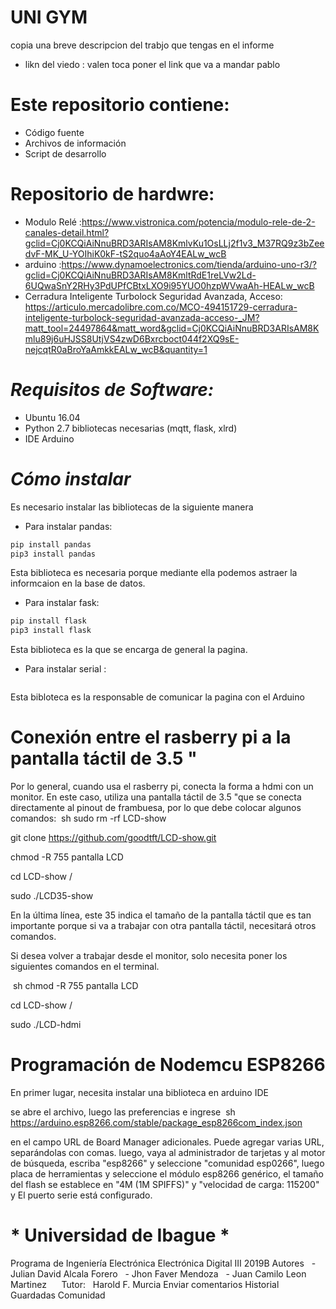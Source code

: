 # UNI GYM

copia una breve descripcion del trabjo que tengas en el informe  

* likn  del  viedo : valen toca poner el link que va a mandar pablo 

# Este repositorio contiene:

* Código fuente
* Archivos de información
* Script de desarrollo

# Repositorio de  hardwre:

* Modulo Relé :https://www.vistronica.com/potencia/modulo-rele-de-2-canales-detail.html?gclid=Cj0KCQiAiNnuBRD3ARIsAM8KmlvKu1OsLLj2f1v3_M37RQ9z3bZeedvF-MK_U-YOIhiK0kF-tS2quo4aAoY4EALw_wcB
* arduino :https://www.dynamoelectronics.com/tienda/arduino-uno-r3/?gclid=Cj0KCQiAiNnuBRD3ARIsAM8KmltRdE1reLVw2Ld-6UQwaSnY2RHy3PdUPfCBtxLXO9i95YUO0hzpWVwaAh-HEALw_wcB
* Cerradura Inteligente Turbolock Seguridad Avanzada, Acceso: https://articulo.mercadolibre.com.co/MCO-494151729-cerradura-inteligente-turbolock-seguridad-avanzada-acceso-_JM?matt_tool=24497864&matt_word&gclid=Cj0KCQiAiNnuBRD3ARIsAM8Kmlu89j6uHJSS8UtjVS4zwD6Bxrcboct044f2XQ9sE-nejcqtR0aBroYaAmkkEALw_wcB&quantity=1

# *Requisitos de Software:*

* Ubuntu 16.04
* Python 2.7 bibliotecas necesarias (mqtt, flask, xlrd)
* IDE Arduino

# *Cómo instalar*

Es necesario instalar las bibliotecas de la siguiente manera

* Para instalar pandas:
 ```sh
pip install pandas
pip3 install pandas
```
Esta biblioteca es necesaria porque mediante ella podemos astraer la informcaion en la base de datos.

* Para instalar fask:
 ```sh
pip install flask
pip3 install flask
```
Esta biblioteca es la que se encarga de general la pagina.

* Para instalar serial :
``` python -m pip install pyserial
```
Esta bibloteca es la responsable de comunicar la pagina con el Arduino

# Conexión entre el rasberry pi a la pantalla táctil de 3.5 "

Por lo general, cuando usa el rasberry pi, conecta la forma a hdmi con un monitor. En este caso, utiliza una pantalla táctil de 3.5 "que se conecta directamente al pinout de frambuesa, por lo que debe colocar algunos comandos:
 sh
sudo rm -rf LCD-show

git clone https://github.com/goodtft/LCD-show.git

chmod -R 755 pantalla LCD

cd LCD-show /

sudo ./LCD35-show

En la última línea, este 35 indica el tamaño de la pantalla táctil que es tan importante porque si va a trabajar con otra pantalla táctil, necesitará otros comandos.

Si desea volver a trabajar desde el monitor, solo necesita poner los siguientes comandos en el terminal.

 sh
chmod -R 755 pantalla LCD

cd LCD-show /


sudo ./LCD-hdmi

# Programación de Nodemcu ESP8266
En primer lugar, necesita instalar una biblioteca en arduino IDE

se abre el archivo, luego las preferencias e ingrese
 sh
https://arduino.esp8266.com/stable/package_esp8266com_index.json

en el campo URL de Board Manager adicionales. Puede agregar varias URL, separándolas con comas.
luego, vaya al administrador de tarjetas y al motor de búsqueda, escriba "esp8266" y seleccione "comunidad esp0266", luego placa de herramientas y seleccione el módulo esp8266 genérico, el tamaño del flash se establece en "4M (1M SPIFFS)" y "velocidad de carga: 115200" y El puerto serie está configurado.

# * Universidad de Ibague *
Programa de Ingeniería Electrónica
Electrónica Digital III 2019B
Autores
  - Julian David Alcala Forero
  - Jhon Faver Mendoza
  - Juan Camilo Leon Martinez
  
  Tutor:
  Harold F. Murcia
Enviar comentarios
Historial
Guardadas
Comunidad
